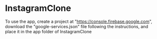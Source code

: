 # InstagramClone
To use the app, create a project at "https://console.firebase.google.com", download the "google-services.json" file following the instructions, and place it in the app folder of InstagramClone 

